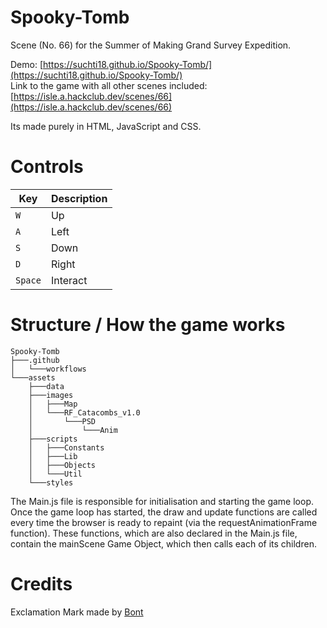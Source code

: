 # Spooky-Tomb

Scene (No. 66) for the Summer of Making Grand Survey Expedition.

Demo: [https://suchti18.github.io/Spooky-Tomb/](https://suchti18.github.io/Spooky-Tomb/)
<br>
Link to the game with all other scenes included: [https://isle.a.hackclub.dev/scenes/66](https://isle.a.hackclub.dev/scenes/66)

Its made purely in HTML, JavaScript and CSS.

# Controls

|   Key   | Description   |
|---------|---------------|
|   `W`   | Up            |
|   `A`   | Left          |
|   `S`   | Down          |
|   `D`   | Right         |
| `Space` | Interact      |

# Structure / How the game works
```
Spooky-Tomb
├───.github
│   └───workflows
└───assets
    ├───data
    ├───images
    │   ├───Map
    │   └───RF_Catacombs_v1.0
    │       └───PSD
    │           └───Anim
    ├───scripts
    │   ├───Constants
    │   ├───Lib
    │   ├───Objects
    │   └───Util
    └───styles
```

The Main.js file is responsible for initialisation and starting the game loop. Once the game loop has started, the draw and update functions are called every time the browser is ready to repaint (via the requestAnimationFrame function). These functions, which are also declared in the Main.js file, contain the mainScene Game Object, which then calls each of its children.


# Credits
Exclamation Mark made by [Bont](https://bontt.itch.io/exclamation-mark)